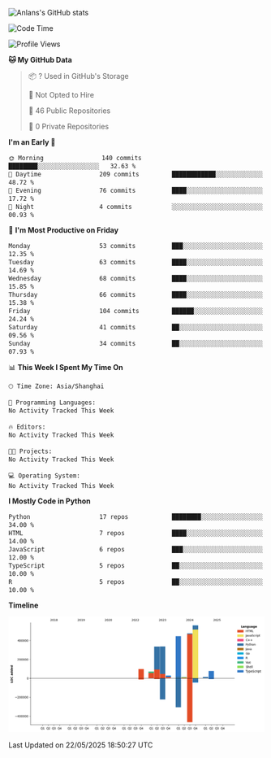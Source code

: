<!-- ![Anlans's GitHub stats](https://github-readme-stats.vercel.app/api?username=Anlans) -->
![Anlans's GitHub stats](https://github-readme-stats.vercel.app/api?username=Anlans&rank_icon=github)

<!--START_SECTION:waka-->
![Code Time](http://img.shields.io/badge/Code%20Time-0%20secs-blue)

![Profile Views](http://img.shields.io/badge/Profile%20Views-0-blue)

**🐱 My GitHub Data** 

> 📦 ? Used in GitHub's Storage 
 > 
> 🚫 Not Opted to Hire
 > 
> 📜 46 Public Repositories 
 > 
> 🔑 0 Private Repositories 
 > 
**I'm an Early 🐤** 

```text
🌞 Morning                140 commits         ████████░░░░░░░░░░░░░░░░░   32.63 % 
🌆 Daytime                209 commits         ████████████░░░░░░░░░░░░░   48.72 % 
🌃 Evening                76 commits          ████░░░░░░░░░░░░░░░░░░░░░   17.72 % 
🌙 Night                  4 commits           ░░░░░░░░░░░░░░░░░░░░░░░░░   00.93 % 
```
📅 **I'm Most Productive on Friday** 

```text
Monday                   53 commits          ███░░░░░░░░░░░░░░░░░░░░░░   12.35 % 
Tuesday                  63 commits          ████░░░░░░░░░░░░░░░░░░░░░   14.69 % 
Wednesday                68 commits          ████░░░░░░░░░░░░░░░░░░░░░   15.85 % 
Thursday                 66 commits          ████░░░░░░░░░░░░░░░░░░░░░   15.38 % 
Friday                   104 commits         ██████░░░░░░░░░░░░░░░░░░░   24.24 % 
Saturday                 41 commits          ██░░░░░░░░░░░░░░░░░░░░░░░   09.56 % 
Sunday                   34 commits          ██░░░░░░░░░░░░░░░░░░░░░░░   07.93 % 
```


📊 **This Week I Spent My Time On** 

```text
🕑︎ Time Zone: Asia/Shanghai

💬 Programming Languages: 
No Activity Tracked This Week

🔥 Editors: 
No Activity Tracked This Week

🐱‍💻 Projects: 
No Activity Tracked This Week

💻 Operating System: 
No Activity Tracked This Week
```

**I Mostly Code in Python** 

```text
Python                   17 repos            ████████░░░░░░░░░░░░░░░░░   34.00 % 
HTML                     7 repos             ████░░░░░░░░░░░░░░░░░░░░░   14.00 % 
JavaScript               6 repos             ███░░░░░░░░░░░░░░░░░░░░░░   12.00 % 
TypeScript               5 repos             ██░░░░░░░░░░░░░░░░░░░░░░░   10.00 % 
R                        5 repos             ██░░░░░░░░░░░░░░░░░░░░░░░   10.00 % 
```



**Timeline**

![Lines of Code chart](https://raw.githubusercontent.com/Anlans/Anlans/main/assets/bar_graph.png)


 Last Updated on 22/05/2025 18:50:27 UTC
<!--END_SECTION:waka-->
